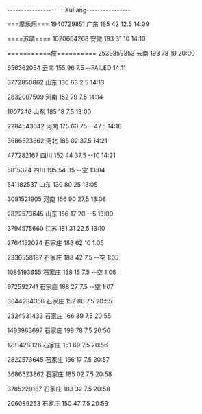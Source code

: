 ---------------------XuFang----------------

===摩乐乐===
1940729851 广东 185 42 12.5
14:09

====苏晴====
1020664268 安徽 193 31 10
14:10

===========詹==========
2539859853 云南 193 78 10
20:00

​656362054 云南 155 96 7.5 --FAILED
14:11

3772850862 山东 130 63 2.5
14:13

2832007509 河南 152 79 7.5
14:14

1607246 山东 185 18 7.5
13:00

2284543642 河南 175 60 75  --47.5
14:18

3686523862 河北 185 02 37.5
14:21

477282167 四川 152 44 37.5  --10
14:21

5815324 四川 195 54 35  --空
13:04

541182537 山东 130 80 25
13:05

3091521905 河南 166 90 27.5
13:08

2822573645 山东 156 17 20  --5
13:09

3794575660 江苏 181 31 22.5
13:10

2764152024 石家庄 183 62 10
1:05

2336558187 石家庄 188 42 7.5 --空
1:05

1085193655 石家庄 158 15 7.5 --空
1:06

972592741 石家庄 188 27 7.5  --空
1:07

3644284356 石家庄 152 80 7.5
20:55

2324931433 石家庄 166 89 7.5
20:55

1493963697 石家庄 199 78 7.5
20:56

1731428326 石家庄 151 69 7.5
20:56

2822573645 石家庄 156 17 7.5
20:57

3686523862 石家庄 185 02 7.5
20:58

3785220187 石家庄 183 32 7.5
20:58

206089253 石家庄 150 47 7.5
20:59
